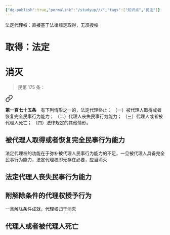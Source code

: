 ```yaml
---
{"dg-publish":true,"permalink":"/studyup///","tags":["知识点","民法"]}
---
```


法定代理权：直接基于法律规定取得，无须授权
# 取得：法定
# 消灭
>民第 175 条：
<div class="transclusion internal-embed is-loaded"><a class="markdown-embed-link" href="/////#t175" aria-label="Open link"><svg xmlns="http://www.w3.org/2000/svg" width="24" height="24" viewBox="0 0 24 24" fill="none" stroke="currentColor" stroke-width="2" stroke-linecap="round" stroke-linejoin="round" class="svg-icon lucide-link"><path d="M10 13a5 5 0 0 0 7.54.54l3-3a5 5 0 0 0-7.07-7.07l-1.72 1.71"></path><path d="M14 11a5 5 0 0 0-7.54-.54l-3 3a5 5 0 0 0 7.07 7.07l1.71-1.71"></path></svg></a><div class="markdown-embed">



**第一百七十五条**　有下列情形之一的，法定代理终止：
（一）被代理人取得或者恢复完全民事行为能力；
（二）代理人丧失民事行为能力；
（三）代理人或者被代理人死亡；
（四）法律规定的其他情形。 

</div></div>

## 被代理人取得或者恢复完全民事行为能力
法定代理权的功能在于弥补被代理人民事行为能力的不足，一旦被代理人具备完全民事行为能力，法定代理权即无存在必要，应当消灭
## 法定代理人丧失民事行为能力
## 附解除条件的代理权授予行为
一旦解除条件成就，代理权归于消灭
## 代理人或者被代理人死亡